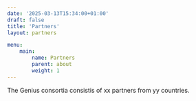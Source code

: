 ```yaml
---
date: '2025-03-13T15:34:00+01:00'
draft: false
title: 'Partners'
layout: partners

menu:
    main:
        name: Partners
        parent: about
        weight: 1
---
```


The Genius consortia consistis of xx partners from yy countries.
